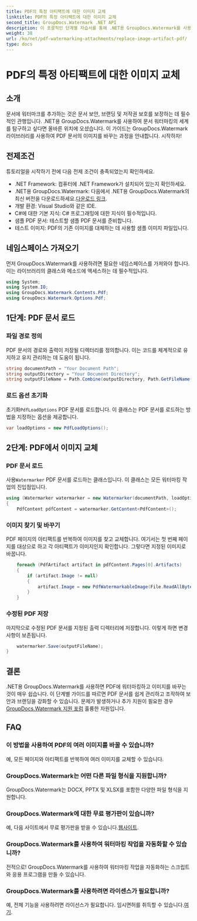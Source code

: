 ```yaml
---
title: PDF의 특정 아티팩트에 대한 이미지 교체
linktitle: PDF의 특정 아티팩트에 대한 이미지 교체
second_title: GroupDocs.Watermark .NET API
description: 이 포괄적인 단계별 자습서를 통해 .NET용 GroupDocs.Watermark를 사용하여 PDF 문서의 이미지를 바꾸는 방법을 알아보세요.
weight: 38
url: /ko/net/pdf-watermarking-attachments/replace-image-artifact-pdf/
type: docs
---
```

# PDF의 특정 아티팩트에 대한 이미지 교체

## 소개
문서에 워터마크를 추가하는 것은 문서 보안, 브랜딩 및 저작권 보호를 보장하는 데 필수적인 관행입니다. .NET용 GroupDocs.Watermark를 사용하여 문서 워터마킹의 세계를 탐구하고 싶다면 올바른 위치에 오셨습니다. 이 가이드는 GroupDocs.Watermark 라이브러리를 사용하여 PDF 문서의 이미지를 바꾸는 과정을 안내합니다. 시작하자!
## 전제조건
튜토리얼을 시작하기 전에 다음 전제 조건이 충족되었는지 확인하세요.
- .NET Framework: 컴퓨터에 .NET Framework가 설치되어 있는지 확인하세요.
-  .NET용 GroupDocs.Watermark: 다음에서 .NET용 GroupDocs.Watermark의 최신 버전을 다운로드하세요.[다운로드 링크](https://releases.groupdocs.com/Watermark/net/).
- 개발 환경: Visual Studio와 같은 IDE.
- C#에 대한 기본 지식: C# 프로그래밍에 대한 지식이 필수적입니다.
- 샘플 PDF 문서: 테스트할 샘플 PDF 문서를 준비합니다.
- 테스트 이미지: PDF의 기존 이미지를 대체하는 데 사용할 샘플 이미지 파일입니다.
## 네임스페이스 가져오기
먼저 GroupDocs.Watermark를 사용하려면 필요한 네임스페이스를 가져와야 합니다. 이는 라이브러리의 클래스와 메소드에 액세스하는 데 필수적입니다.
```csharp
using System;
using System.IO;
using GroupDocs.Watermark.Contents.Pdf;
using GroupDocs.Watermark.Options.Pdf;
```

## 1단계: PDF 문서 로드
### 파일 경로 정의
PDF 문서의 경로와 출력이 저장될 디렉터리를 정의합니다. 이는 코드를 체계적으로 유지하고 유지 관리하는 데 도움이 됩니다.
```csharp
string documentPath = "Your Document Path";
string outputDirectory = "Your Document Directory";
string outputFileName = Path.Combine(outputDirectory, Path.GetFileName(documentPath));
```
### 로드 옵션 초기화
 초기화`PdfLoadOptions` PDF 문서를 로드합니다. 이 클래스는 PDF 문서를 로드하는 방법을 지정하는 옵션을 제공합니다.
```csharp
var loadOptions = new PdfLoadOptions();
```
## 2단계: PDF에서 이미지 교체
### PDF 문서 로드
 사용`Watermarker` PDF 문서를 로드하는 클래스입니다. 이 클래스는 모든 워터마킹 작업의 진입점입니다.
```csharp
using (Watermarker watermarker = new Watermarker(documentPath, loadOptions))
{
    PdfContent pdfContent = watermarker.GetContent<PdfContent>();
```
### 이미지 찾기 및 바꾸기
PDF 페이지의 아티팩트를 반복하여 이미지를 찾고 교체합니다. 여기서는 첫 번째 페이지를 대상으로 하고 각 아티팩트가 이미지인지 확인합니다. 그렇다면 지정된 이미지로 바꿉니다.
```csharp
    foreach (PdfArtifact artifact in pdfContent.Pages[0].Artifacts)
    {
        if (artifact.Image != null)
        {
            artifact.Image = new PdfWatermarkableImage(File.ReadAllBytes("Your Image Path"));
        }
    }
```
### 수정된 PDF 저장
마지막으로 수정된 PDF 문서를 지정된 출력 디렉터리에 저장합니다. 이렇게 하면 변경 사항이 보존됩니다.
```csharp
    watermarker.Save(outputFileName);
}
```

## 결론
 .NET용 GroupDocs.Watermark를 사용하면 PDF에 워터마킹하고 이미지를 바꾸는 것이 매우 쉽습니다. 이 단계별 가이드를 따르면 PDF 문서를 쉽게 관리하고 조작하여 보안과 브랜딩을 강화할 수 있습니다. 문제가 발생하거나 추가 지원이 필요한 경우[GroupDocs.Watermark 지원 포럼](https://forum.groupdocs.com/c/watermark/19) 훌륭한 자원입니다.
## FAQ
### 이 방법을 사용하여 PDF의 여러 이미지를 바꿀 수 있습니까?
예, 모든 페이지와 아티팩트를 반복하여 여러 이미지를 교체할 수 있습니다.
### GroupDocs.Watermark는 어떤 다른 파일 형식을 지원합니까?
GroupDocs.Watermark는 DOCX, PPTX 및 XLSX를 포함한 다양한 파일 형식을 지원합니다.
### GroupDocs.Watermark에 대한 무료 평가판이 있습니까?
 예, 다음 사이트에서 무료 평가판을 받을 수 있습니다.[웹사이트](https://releases.groupdocs.com/).
### GroupDocs.Watermark를 사용하여 워터마킹 작업을 자동화할 수 있습니까?
전적으로! GroupDocs.Watermark를 사용하여 워터마킹 작업을 자동화하는 스크립트와 응용 프로그램을 만들 수 있습니다.
### GroupDocs.Watermark를 사용하려면 라이센스가 필요합니까?
 예, 전체 기능을 사용하려면 라이선스가 필요합니다. 임시면허를 취득할 수 있습니다.[여기](https://purchase.groupdocs.com/temporary-license/).